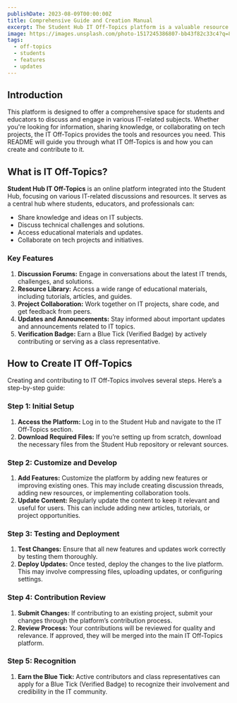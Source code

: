 ```yaml
---
publishDate: 2023-08-09T00:00:00Z
title: Comprehensive Guide and Creation Manual
excerpt: The Student Hub IT Off-Topics platform is a valuable resource for students and educators in the IT field.
image: https://images.unsplash.com/photo-1517245386807-bb43f82c33c4?q=80&w=1770&auto=format&fit=crop&ixlib=rb-4.0.3&ixid=M3wxMjA3fDB8MHxwaG90by1wYWdlfHx8fGVufDB8fHx8fA%3D%3D
tags:
  - off-topics
  - students
  - features
  - updates
---
```


## Introduction

This platform is designed to offer a comprehensive space for students and educators to discuss and engage in various IT-related subjects. Whether you're looking for information, sharing knowledge, or collaborating on tech projects, the IT Off-Topics provides the tools and resources you need. This README will guide you through what IT Off-Topics is and how you can create and contribute to it.

## What is IT Off-Topics?

**Student Hub IT Off-Topics** is an online platform integrated into the Student Hub, focusing on various IT-related discussions and resources. It serves as a central hub where students, educators, and professionals can:

- Share knowledge and ideas on IT subjects.
- Discuss technical challenges and solutions.
- Access educational materials and updates.
- Collaborate on tech projects and initiatives.

### Key Features

1. **Discussion Forums:** Engage in conversations about the latest IT trends, challenges, and solutions.
2. **Resource Library:** Access a wide range of educational materials, including tutorials, articles, and guides.
3. **Project Collaboration:** Work together on IT projects, share code, and get feedback from peers.
4. **Updates and Announcements:** Stay informed about important updates and announcements related to IT topics.
5. **Verification Badge:** Earn a Blue Tick (Verified Badge) by actively contributing or serving as a class representative.

## How to Create IT Off-Topics

Creating and contributing to IT Off-Topics involves several steps. Here’s a step-by-step guide:

### Step 1: Initial Setup

1. **Access the Platform:** Log in to the Student Hub and navigate to the IT Off-Topics section.
2. **Download Required Files:** If you’re setting up from scratch, download the necessary files from the Student Hub repository or relevant sources.

### Step 2: Customize and Develop

1. **Add Features:** Customize the platform by adding new features or improving existing ones. This may include creating discussion threads, adding new resources, or implementing collaboration tools.
2. **Update Content:** Regularly update the content to keep it relevant and useful for users. This can include adding new articles, tutorials, or project opportunities.

### Step 3: Testing and Deployment

1. **Test Changes:** Ensure that all new features and updates work correctly by testing them thoroughly.
2. **Deploy Updates:** Once tested, deploy the changes to the live platform. This may involve compressing files, uploading updates, or configuring settings.

### Step 4: Contribution Review

1. **Submit Changes:** If contributing to an existing project, submit your changes through the platform’s contribution process.
2. **Review Process:** Your contributions will be reviewed for quality and relevance. If approved, they will be merged into the main IT Off-Topics platform.

### Step 5: Recognition

1. **Earn the Blue Tick:** Active contributors and class representatives can apply for a Blue Tick (Verified Badge) to recognize their involvement and credibility in the IT community.
